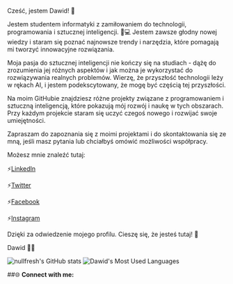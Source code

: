 Cześć, jestem Dawid! 👋

Jestem studentem informatyki z zamiłowaniem do technologii, programowania i sztucznej inteligencji. 🧠💻 Jestem zawsze głodny nowej wiedzy i staram się poznać najnowsze trendy i narzędzia, które pomagają mi tworzyć innowacyjne rozwiązania.

Moja pasja do sztucznej inteligencji nie kończy się na studiach - dążę do zrozumienia jej różnych aspektów i jak można je wykorzystać do rozwiązywania realnych problemów. Wierzę, że przyszłość technologii leży w rękach AI, i jestem podekscytowany, że mogę być częścią tej przyszłości.

Na moim GitHubie znajdziesz różne projekty związane z programowaniem i sztuczną inteligencją, które pokazują mój rozwój i naukę w tych obszarach. Przy każdym projekcie staram się uczyć czegoś nowego i rozwijać swoje umiejętności.

Zapraszam do zapoznania się z moimi projektami i do skontaktowania się ze mną, jeśli masz pytania lub chciałbyś omówić możliwości współpracy.

Możesz mnie znaleźć tutaj:

⚡[LinkedIn](https://www.linkedin.com/in/dawidolko)

⚡[Twitter](https://twitter.com/dawidolko)

⚡[Facebook](https://www.facebook.com/Dawid.0lko)

⚡[Instagram](https://www.instagram.com/dawid_olko)

Dzięki za odwiedzenie mojego profilu. Cieszę się, że jesteś tutaj! 🎉

Dawid 👨‍💻

![nullfresh's GitHub stats](https://github-readme-stats.vercel.app/api?username=dawidolko&show_icons=true&theme=radical)
![Dawid's Most Used Languages](https://github-readme-stats.vercel.app/api/top-langs/?username=dawidolko&theme=radical&layout=compact)

##🌐 **Connect with me:**

